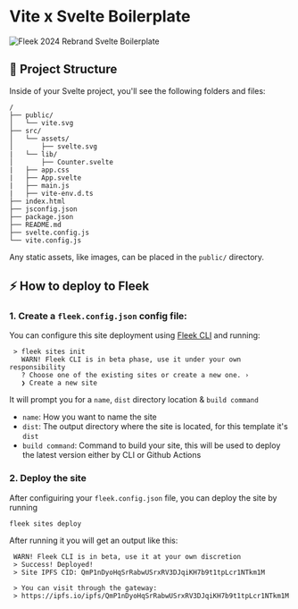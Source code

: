 # Vite x Svelte Boilerplate
![Fleek 2024 Rebrand Svelte Boilerplate](https://github.com/fleek-tools/svelte-template/assets/74613246/1dcd52a1-1615-4f6d-abf5-6328474f8a2f)



## 🚀 Project Structure

Inside of your Svelte project, you'll see the following folders and files:

```
/
├── public/
│   └── vite.svg
├── src/
│   └── assets/
│       ├── svelte.svg
|   └── lib/
│       ├── Counter.svelte
|   ├── app.css
|   ├── App.svelte
|   ├── main.js
|   ├── vite-env.d.ts
├── index.html
├── jsconfig.json
├── package.json
├── README.md
├── svelte.config.js
└── vite.config.js
```

Any static assets, like images, can be placed in the `public/` directory.

## ⚡ How to deploy to Fleek

### 1. Create a `fleek.config.json` config file:
You can configure this site deployment using [Fleek CLI]() and running:
```
 > fleek sites init
   WARN! Fleek CLI is in beta phase, use it under your own responsibility
   ? Choose one of the existing sites or create a new one. › 
   ❯ Create a new site
```
It will prompt you for a `name`, `dist` directory location & `build command`
- `name`: How you want to name the site
- `dist`: The output directory where the site is located, for this template it's `dist`
- `build command`: Command to build your site, this will be used to deploy the latest version either by CLI or Github Actions

### 2. Deploy the site
After configuiring your `fleek.config.json` file, you can deploy the site by running

```
fleek sites deploy
```
After running it you will get an output like this:
```
 WARN! Fleek CLI is in beta, use it at your own discretion
 > Success! Deployed!
 > Site IPFS CID: QmP1nDyoHqSrRabwUSrxRV3DJqiKH7b9t1tpLcr1NTkm1M

 > You can visit through the gateway:
 > https://ipfs.io/ipfs/QmP1nDyoHqSrRabwUSrxRV3DJqiKH7b9t1tpLcr1NTkm1M
 ```
